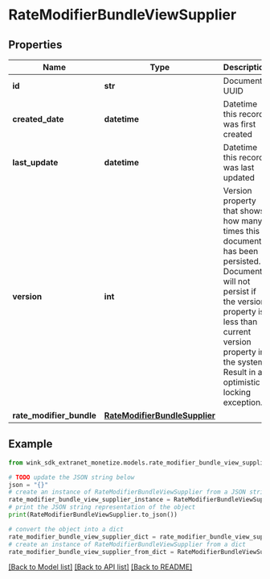 # RateModifierBundleViewSupplier


## Properties

Name | Type | Description | Notes
------------ | ------------- | ------------- | -------------
**id** | **str** | Document UUID | [optional] 
**created_date** | **datetime** | Datetime this record was first created | [optional] 
**last_update** | **datetime** | Datetime this record was last updated | [optional] 
**version** | **int** | Version property that shows how many times this document has been persisted. Document will not persist if the version property is less than current version property in the system. Result in an optimistic locking exception. | [optional] 
**rate_modifier_bundle** | [**RateModifierBundleSupplier**](RateModifierBundleSupplier.md) |  | 

## Example

```python
from wink_sdk_extranet_monetize.models.rate_modifier_bundle_view_supplier import RateModifierBundleViewSupplier

# TODO update the JSON string below
json = "{}"
# create an instance of RateModifierBundleViewSupplier from a JSON string
rate_modifier_bundle_view_supplier_instance = RateModifierBundleViewSupplier.from_json(json)
# print the JSON string representation of the object
print(RateModifierBundleViewSupplier.to_json())

# convert the object into a dict
rate_modifier_bundle_view_supplier_dict = rate_modifier_bundle_view_supplier_instance.to_dict()
# create an instance of RateModifierBundleViewSupplier from a dict
rate_modifier_bundle_view_supplier_from_dict = RateModifierBundleViewSupplier.from_dict(rate_modifier_bundle_view_supplier_dict)
```
[[Back to Model list]](../README.md#documentation-for-models) [[Back to API list]](../README.md#documentation-for-api-endpoints) [[Back to README]](../README.md)


